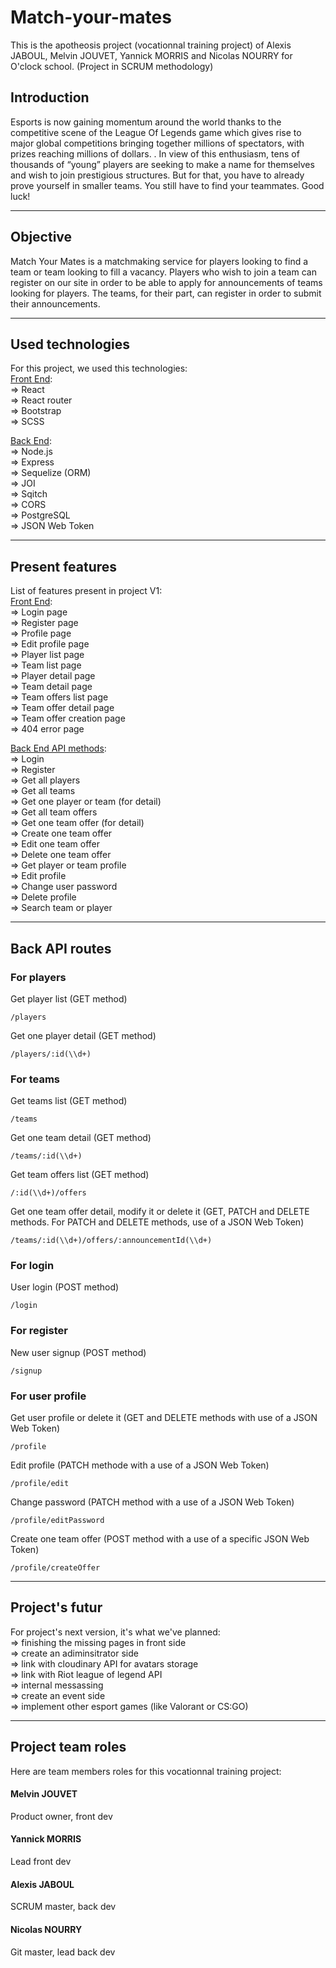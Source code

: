 # Match-your-mates

This is the apotheosis project (vocationnal training project) of Alexis JABOUL, Melvin JOUVET, Yannick MORRIS and Nicolas NOURRY for O'clock school. (Project in SCRUM methodology)

## Introduction
Esports is now gaining momentum around the world thanks to the competitive scene of the League Of Legends game which gives rise to major global competitions bringing together millions of spectators, with prizes reaching millions of dollars. . In view of this enthusiasm, tens of thousands of “young” players are seeking to make a name for themselves and wish to join prestigious structures. But for that, you have to already prove yourself in smaller teams. You still have to find your teammates. Good luck!

---

## Objective
Match Your Mates is a matchmaking service for players looking to find a team or team looking to fill a vacancy. Players who wish to join a team can register on our site in order to be able to apply for announcements of teams looking for players. The teams, for their part, can register in order to submit their announcements.

---

## Used technologies
For this project, we used this technologies:<br>
<span style="text-decoration: underline">Front End</span>:<br>
  => React<br>
  => React router<br>
  => Bootstrap<br>
  => SCSS

<span style="text-decoration: underline">Back End</span>:<br>
  => Node.js<br>
  => Express<br>
  => Sequelize (ORM)<br>
  => JOI<br>
  => Sqitch<br>
  => CORS<br>
  => PostgreSQL<br>
  => JSON Web Token

---

## Present features
List of features present in project V1:<br>
<span style="text-decoration: underline">Front End</span>:<br>
  => Login page<br>
  => Register page<br>
  => Profile page<br>
  => Edit profile page<br>
  => Player list page<br>
  => Team list page<br>
  => Player detail page<br>
  => Team detail page<br>
  => Team offers list page<br>
  => Team offer detail page<br>
  => Team offer creation page<br>
  => 404 error page

<span style="text-decoration: underline">Back End API methods</span>:<br>
  => Login<br>
  => Register<br>
  => Get all players<br>
  => Get all teams<br>
  => Get one player or team (for detail)<br>
  => Get all team offers<br>
  => Get one team offer (for detail)<br>
  => Create one team offer<br>
  => Edit one team offer<br>
  => Delete one team offer<br>
  => Get player or team profile<br>
  => Edit profile<br>
  => Change user password<br>
  => Delete profile<br>
  => Search team or player

---

## Back API routes
### For players
Get player list (GET method)
```
/players
```
Get one player detail (GET method)
```
/players/:id(\\d+)
```
### For teams
Get teams list (GET method)
```
/teams
```
Get one team detail (GET method)
```
/teams/:id(\\d+)
```
Get team offers list (GET method)
```
/:id(\\d+)/offers
```
Get one team offer detail, modify it or delete it (GET, PATCH and DELETE methods. For PATCH and DELETE methods, use of a JSON Web Token)
```
/teams/:id(\\d+)/offers/:announcementId(\\d+)
```
### For login
User login (POST method)
```
/login
```
### For register
New user signup (POST method)
```
/signup
```
### For user profile
Get user profile or delete it (GET and DELETE methods with use of a JSON Web Token)
```
/profile
```
Edit profile (PATCH methode with a use of a JSON Web Token)
```
/profile/edit
```
Change password (PATCH method with a use of a JSON Web Token)
```
/profile/editPassword
```
Create one team offer (POST method with a use of a specific JSON Web Token)
```
/profile/createOffer
```

---

## Project's futur
For project's next version, it's what we've planned:<br>
  => finishing the missing pages in front side <br>
  => create an adiminsitrator side <br>
  => link with cloudinary API for avatars storage <br>
  => link with Riot league of legend API <br>
  => internal messassing <br>
  => create an event side <br>
  => implement other esport games (like Valorant or CS:GO)

---

## Project team roles
Here are team members roles for this vocationnal training project:

#### Melvin JOUVET
Product owner, front dev

#### Yannick MORRIS
Lead front dev

#### Alexis JABOUL
SCRUM master, back dev

#### Nicolas NOURRY
Git master, lead back dev
